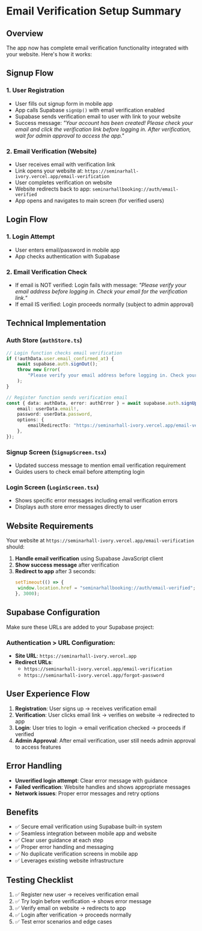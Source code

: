 # Email Verification Setup Summary

## Overview

The app now has complete email verification functionality integrated with your website. Here's how it works:

## Signup Flow

### 1. User Registration

- User fills out signup form in mobile app
- App calls Supabase `signUp()` with email verification enabled
- Supabase sends verification email to user with link to your website
- Success message: _"Your account has been created! Please check your email and click the verification link before logging in. After verification, wait for admin approval to access the app."_

### 2. Email Verification (Website)

- User receives email with verification link
- Link opens your website at: `https://seminarhall-ivory.vercel.app/email-verification`
- User completes verification on website
- Website redirects back to app: `seminarhallbooking://auth/email-verified`
- App opens and navigates to main screen (for verified users)

## Login Flow

### 1. Login Attempt

- User enters email/password in mobile app
- App checks authentication with Supabase

### 2. Email Verification Check

- If email is NOT verified: Login fails with message: _"Please verify your email address before logging in. Check your email for the verification link."_
- If email IS verified: Login proceeds normally (subject to admin approval)

## Technical Implementation

### Auth Store (`authStore.ts`)

```typescript
// Login function checks email verification
if (!authData.user.email_confirmed_at) {
	await supabase.auth.signOut();
	throw new Error(
		"Please verify your email address before logging in. Check your email for the verification link."
	);
}

// Register function sends verification email
const { data: authData, error: authError } = await supabase.auth.signUp({
	email: userData.email!,
	password: userData.password,
	options: {
		emailRedirectTo: "https://seminarhall-ivory.vercel.app/email-verification",
	},
});
```

### Signup Screen (`SignupScreen.tsx`)

- Updated success message to mention email verification requirement
- Guides users to check email before attempting login

### Login Screen (`LoginScreen.tsx`)

- Shows specific error messages including email verification errors
- Displays auth store error messages directly to user

## Website Requirements

Your website at `https://seminarhall-ivory.vercel.app/email-verification` should:

1. **Handle email verification** using Supabase JavaScript client
2. **Show success message** after verification
3. **Redirect to app** after 3 seconds:
   ```javascript
   setTimeout(() => {
   	window.location.href = "seminarhallbooking://auth/email-verified";
   }, 3000);
   ```

## Supabase Configuration

Make sure these URLs are added to your Supabase project:

### Authentication > URL Configuration:

- **Site URL**: `https://seminarhall-ivory.vercel.app`
- **Redirect URLs**:
  - `https://seminarhall-ivory.vercel.app/email-verification`
  - `https://seminarhall-ivory.vercel.app/forgot-password`

## User Experience Flow

1. **Registration**: User signs up → receives verification email
2. **Verification**: User clicks email link → verifies on website → redirected to app
3. **Login**: User tries to login → email verification checked → proceeds if verified
4. **Admin Approval**: After email verification, user still needs admin approval to access features

## Error Handling

- **Unverified login attempt**: Clear error message with guidance
- **Failed verification**: Website handles and shows appropriate messages
- **Network issues**: Proper error messages and retry options

## Benefits

- ✅ Secure email verification using Supabase built-in system
- ✅ Seamless integration between mobile app and website
- ✅ Clear user guidance at each step
- ✅ Proper error handling and messaging
- ✅ No duplicate verification screens in mobile app
- ✅ Leverages existing website infrastructure

## Testing Checklist

1. ✅ Register new user → receives verification email
2. ✅ Try login before verification → shows error message
3. ✅ Verify email on website → redirects to app
4. ✅ Login after verification → proceeds normally
5. ✅ Test error scenarios and edge cases
